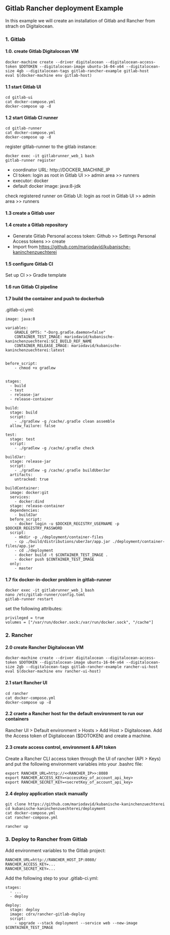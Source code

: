 ## Gitlab Rancher deployment Example

In this example we will create an installation of Gitlab and Rancher from strach on Digitalocean.

### 1. Gitlab

#### 1.0. create Gitlab Digitalocean VM

````
docker-machine create --driver digitalocean --digitalocean-access-token $DOTOKEN --digitalocean-image ubuntu-16-04-x64 --digitalocean-size 4gb --digitalocean-tags gitlab-rancher-example gitlab-host
eval $(docker-machine env gitlab-host)
````

#### 1.1 start Gitlab UI
````
cd gitlab-ui
cat docker-compose.yml
docker-compose up -d
````


#### 1.2 start Gitlab CI runner

````
cd gitlab-runner
cat docker-compose.yml
docker-compose up -d
````


register gitlab-runner to the gitlab instance:
````
docker exec -it gitlabrunner_web_1 bash
gitlab-runner register
````
* coordinator URL: http://DOCKER_MACHINE_IP
* CI token: login as root in Gitlab UI >> admin area >> runners
* executor: docker
* default docker image: java:8-jdk

check registered runner on Gitlab UI: login as root in Gitlab UI >> admin area >> runners

#### 1.3 create a Gitlab user

#### 1.4 create a Gitlab repository
- Generate Gitlab Personal access token: Github >> Settings Personal Access tokens >> create
- Import from https://github.com/mariodavid/kubanische-kaninchenzuechterei

#### 1.5 configure Gitlab CI
Set up CI >> Gradle template

#### 1.6 run Gitlab CI pipeline

#### 1.7 build the container and push to dockerhub

.gitlab-ci.yml:

````
image: java:8

variables:
    GRADLE_OPTS: "-Dorg.gradle.daemon=false"
    CONTAINER_TEST_IMAGE: mariodavid/kubanische-kaninchenzuechterei:$CI_BUILD_REF_NAME
    CONTAINER_RELEASE_IMAGE: mariodavid/kubanische-kaninchenzuechterei:latest


before_script:
    - chmod +x gradlew


stages:
  - build
  - test
  - release-jar
  - release-container

build:
  stage: build
  script:
    - ./gradlew -g /cache/.gradle clean assemble
  allow_failure: false

test:
  stage: test
  script:
    - ./gradlew -g /cache/.gradle check

buildJar:
  stage: release-jar
  script:
    - ./gradlew -g /cache/.gradle buildUberJar
  artifacts:
    untracked: true

buildContainer:
  image: docker:git
  services:
    - docker:dind
  stage: release-container
  dependencies:
    - buildJar
  before_script:
    - docker login -u $DOCKER_REGISTRY_USERNAME -p $DOCKER_REGISTRY_PASSWORD
  script:
    - mkdir -p ./deployment/container-files
    - cp ./build/distributions/uberJar/app.jar ./deployment/container-files/app.jar
    - cd ./deployment
    - docker build -t $CONTAINER_TEST_IMAGE .
    - docker push $CONTAINER_TEST_IMAGE
  only:
    - master

````


#### 1.7 fix docker-in-docker problem in gitlab-runner
````
docker exec -it gitlabrunner_web_1 bash
nano /etc/gitlab-runner/config.toml
gitlab-runner restart
````
set the following attributes:
````
privileged = true
volumes = ["/var/run/docker.sock:/var/run/docker.sock", "/cache"]
````

### 2. Rancher

#### 2.0 create Rancher Digitalocean VM
````
docker-machine create --driver digitalocean --digitalocean-access-token $DOTOKEN --digitalocean-image ubuntu-16-04-x64 --digitalocean-size 2gb --digitalocean-tags gitlab-rancher-example rancher-ui-host
eval $(docker-machine env rancher-ui-host)
````

#### 2.1 start Rancher UI
````
cd rancher
cat docker-compose.yml
docker-compose up -d
````

#### 2.2 craete a Rancher host for the default environment to run our containers

Rancher UI > Default environment > Hosts > Add Host > Digitalocean. Add the Access token of Digitalocean ($DOTOKEN) and create a machine.

#### 2.3 create access control, environment & API token

Create a Rancher CLI access token through the UI of rancher (API > Keys) and put the following environment variables into your .bashrc file:
````
export RANCHER_URL=http://<<RANCHER_IP>>:8080
export RANCHER_ACCESS_KEY=<accessKey_of_account_api_key>
export RANCHER_SECRET_KEY=<secretKey_of_account_api_key>
````


#### 2.4 deploy application stack manually
````
git clone https://github.com/mariodavid/kubanische-kaninchenzuechterei
cd kubanische-kaninchenzuechterei/deployment
cat docker-compose.yml
cat rancher-compose.yml

rancher up
````


### 3. Deploy to Rancher from Gitlab

Add environment variables to the Gitlab project:
````
RANCHER_URL=http://RANCHER_HOST_IP:8080/
RANCHER_ACCESS_KEY=...
RANCHER_SECRET_KEY=...
````
Add the following step to your .gitlab-ci.yml:
````
stages:
  - ...
  - deploy

deploy:
  stage: deploy
  image: cdrx/rancher-gitlab-deploy
  script:
    - upgrade --stack deployment --service web --new-image $CONTAINER_TEST_IMAGE

````
